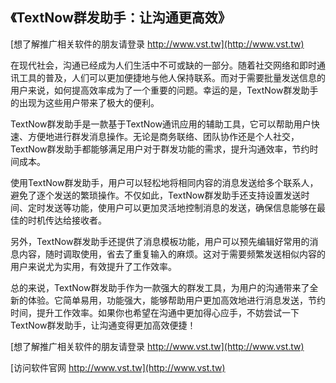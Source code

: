 ## **《TextNow群发助手：让沟通更高效》**

[想了解推广相关软件的朋友请登录 http://www.vst.tw](http://www.vst.tw)

在现代社会，沟通已经成为人们生活中不可或缺的一部分。随着社交网络和即时通讯工具的普及，人们可以更加便捷地与他人保持联系。而对于需要批量发送信息的用户来说，如何提高效率成为了一个重要的问题。幸运的是，TextNow群发助手的出现为这些用户带来了极大的便利。

TextNow群发助手是一款基于TextNow通讯应用的辅助工具，它可以帮助用户快速、方便地进行群发消息操作。无论是商务联络、团队协作还是个人社交，TextNow群发助手都能够满足用户对于群发功能的需求，提升沟通效率，节约时间成本。

使用TextNow群发助手，用户可以轻松地将相同内容的消息发送给多个联系人，避免了逐个发送的繁琐操作。不仅如此，TextNow群发助手还支持设置发送时间、定时发送等功能，使用户可以更加灵活地控制消息的发送，确保信息能够在最佳的时机传达给接收者。

另外，TextNow群发助手还提供了消息模板功能，用户可以预先编辑好常用的消息内容，随时调取使用，省去了重复输入的麻烦。这对于需要频繁发送相似内容的用户来说尤为实用，有效提升了工作效率。

总的来说，TextNow群发助手作为一款强大的群发工具，为用户的沟通带来了全新的体验。它简单易用，功能强大，能够帮助用户更加高效地进行消息发送，节约时间，提升工作效率。如果你也希望在沟通中更加得心应手，不妨尝试一下TextNow群发助手，让沟通变得更加高效便捷！

[想了解推广相关软件的朋友请登录 http://www.vst.tw](http://www.vst.tw)


[访问软件官网 http://www.vst.tw](http://www.vst.tw)
